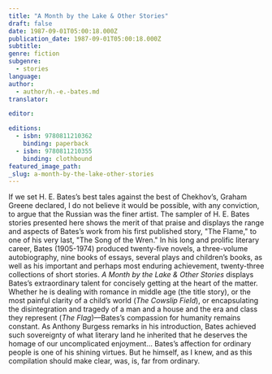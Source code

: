 ```yaml
---
title: "A Month by the Lake & Other Stories"
draft: false
date: 1987-09-01T05:00:18.000Z
publication_date: 1987-09-01T05:00:18.000Z
subtitle:
genre: fiction
subgenre:
  - stories
language:
author:
  - author/h.-e.-bates.md
translator:

editor:

editions:
  - isbn: 9780811210362
    binding: paperback
  - isbn: 9780811210355
    binding: clothbound
featured_image_path:
_slug: a-month-by-the-lake-other-stories
---
```


If we set H. E. Bates’s best tales against the best of Chekhov’s, Graham Greene declared, I do not believe it would be possible, with any conviction, to argue that the Russian was the finer artist. The sampler of H. E. Bates stories presented here shows the merit of that praise and displays the range and aspects of Bates’s work from his first published story, "The Flame," to one of his very last, "The Song of the Wren." In his long and prolific literary career, Bates (1905-1974) produced twenty-five novels, a three-volume autobiography, nine books of essays, several plays and children’s books, as well as his important and perhaps most enduring achievement, twenty-three collections of short stories. _A Month by the Lake & Other Stories_ displays Bates’s extraordinary talent for concisely getting at the heart of the matter. Whether he is dealing with romance in middle age (the title story), or the most painful clarity of a child’s world (_The Cowslip Field_), or encapsulating the disintegration and tragedy of a man and a house and the era and class they represent (_The Flag_)––Bates’s compassion for humanity remains constant. As Anthony Burgess remarks in his introduction, Bates achieved such sovereignty of what literary land he inherited that he deserves the homage of our uncomplicated enjoyment... Bates’s affection for ordinary people is one of his shining virtues. But he himself, as I knew, and as this compilation should make clear, was, is, far from ordinary.

